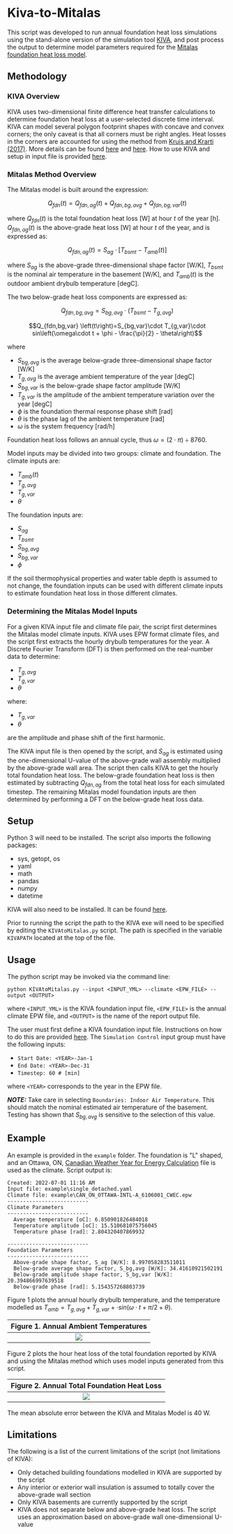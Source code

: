 # Kiva-to-Mitalas

This script was developed to run annual foundation heat loss simulations using the stand-alone version of the simulation tool [KIVA](https://bigladdersoftware.com/projects/kiva/), and post process the output to determine model parameters required for the [Mitalas foundation heat loss model](https://nrc-publications.canada.ca/eng/view/ft/?id=2250b6cb-aee4-4ee0-a8a5-4cd24686945f).

## Methodology

### KIVA Overview

KIVA uses two-dimensional finite difference heat transfer calculations to determine foundation heat loss at a user-selected discrete time interval. KIVA can model several polygon footprint shapes with concave and convex corners; the only caveat is that all corners must be right angles. Heat losses in the corners are accounted for using the method from [Kruis and Krarti (2017)](https://www.tandfonline.com/doi/full/10.1080/19401493.2014.988753). More details can be found [here](https://bigladdersoftware.com/epx/docs/8-7/engineering-reference/ground-heat-transfer-calculations-using-kiva.html) and [here](https://bigladdersoftware.com/projects/kiva/). How to use KIVA and setup in input file is provided [here](https://bigladdersoftware.com/projects/kiva/).

### Mitalas Method Overview

The Mitalas model is built around the expression:

$$Q_{fdn}  \left(t\right) = Q_{fdn,ag} \left(t\right) + Q_{fdn,bg,avg}  + Q_{fdn,bg,var} \left(t\right)$$

where $Q_{fdn}  \left(t\right)$ is the total foundation heat loss \[W\] at hour $t$ of the year \[h\]. $Q_{fdn,ag}  \left(t\right)$ is the above-grade heat loss \[W\] at hour $t$ of the year, and is expressed as:

$$Q_{fdn,ag}  \left(t\right)= S_{ag}\cdot\left[ T_{bsmt} - T_{amb}\left(t\right)\right]$$

where $S_{ag}$ is the above-grade three-dimensional shape factor \[W/K\], $T_{bsmt}$ is the nominal air temperature in the basement \[W/K\], and $T_{amb}\left(t\right)$ is the outdoor ambient drybulb temperature \[degC\].

The two below-grade heat loss components are expressed as:

$$Q_{fdn,bg,avg}=S_{bg,avg}\cdot\left( T_{bsmt} - T_{g,avg}\right)$$

$$Q_{fdn,bg,var} \left(t\right)=S_{bg,var}\cdot T_{g,var}\cdot sin\left(\omega\cdot t + \phi - \frac{\pi}{2} - \theta\right)$$

where
- $S_{bg,avg}$ is the average below-grade three-dimensional shape factor \[W/K\]
- $T_{g,avg}$ is the average ambient temperature of the year \[degC\]
- $S_{bg,var}$ is the below-grade shape factor amplitude \[W/K\]
- $T_{g,var}$ is the amplitude of the ambient temperature variation over the year \[degC\]
- $\phi$ is the foundation thermal response phase shift \[rad\]
- $\theta$ is the phase lag of the ambient temperature \[rad\]
- $\omega$ is the system frequency \[rad/h\]

Foundation heat loss follows an annual cycle, thus $\omega = \left(2\cdot\pi\right)\div 8760$.

Model inputs may be divided into two groups: climate and foundation. The climate inputs are:
- $T_{amb}\left(t\right)$
- $T_{g,avg}$
- $T_{g,var}$
- $\theta$

The foundation inputs are:
- $S_{ag}$
- $T_{bsmt}$
- $S_{bg,avg}$
- $S_{bg,var}$
- $\phi$

If the soil thermophysical properties and water table depth is assumed to not change, the foundation inputs can be used with different climate inputs to estimate foundation heat loss in those different climates.

### Determining the Mitalas Model Inputs

For a given KIVA input file and climate file pair, the script first determines the Mitalas model climate inputs. KIVA uses EPW format climate files, and the script first extracts the hourly drybulb temperatures for the year. A Discrete Fourier Transform (DFT) is then performed on the real-number data to determine:
- $T_{g,avg}$
- $T_{g,var}$
- $\theta$

where:
- $T_{g,var}$ 
- $\theta$

are the amplitude and phase shift of the first harmonic.

The KIVA input file is then opened by the script, and $S_{ag}$ is estimated using the one-dimensional U-value of the above-grade wall assembly multiplied by the above-grade wall area. The script then calls KIVA to get the hourly total foundation heat loss. The below-grade foundation heat loss is then estimated by subtracting $Q_{fdn,ag}$ from the total heat loss for each simulated timestep. The remaining Mitalas model foundation inputs are then determined by performing a DFT on the below-grade heat loss data.

## Setup

Python 3 will need to be installed. The script also imports the following packages:
- sys, getopt, os
- yaml
- math
- pandas
- numpy
- datetime

KIVA will also need to be installed. It can be found [here](https://bigladdersoftware.com/projects/kiva/).

Prior to running the script the path to the KIVA exe will need to be specified by editing the `KIVAtoMitalas.py` script. The path is specified in the variable `KIVAPATH` located at the top of the file.

## Usage

The python script may be invoked via the command line:

```
python KIVAtoMitalas.py --input <INPUT_YML> --climate <EPW_FILE> --output <OUTPUT>
```
where `<INPUT_YML>` is the KIVA foundation input file, `<EPW_FILE>` is the annual climate EPW file, and `<OUTPUT>` is the name of the report output file.

The user must first define a KIVA foundation input file. Instructions on how to do this are provided [here](https://kiva.readthedocs.io/en/stable/input-def/). The `Simulation Control` input group must have the following inputs:
- `Start Date: <YEAR>-Jan-1`
- `End Date: <YEAR>-Dec-31`
- `Timestep: 60 # [min]`

where `<YEAR>` corresponds to the year in the EPW file.

***NOTE:*** Take care in selecting `Boundaries: Indoor Air Temperature`. This should match the nominal estimated air temperature of the basement. Testing has shown that $S_{bg,avg}$ is sensitive to the selection of this value.

## Example

An example is provided in the `example` folder. The foundation is \"L\" shaped, and an Ottawa, ON, [Canadian Weather Year for Energy Calculation](https://climate.weather.gc.ca/prods_servs/engineering_e.html) file is used as the climate. Script output is:

```
Created: 2022-07-01 11:16 AM
Input file: example\single_detached.yaml
Climate file: example\CAN_ON_OTTAWA-INTL-A_6106001_CWEC.epw
--------------------------
Climate Parameters
--------------------------
  Average temperature [oC]: 6.850901826484018
  Temperature amplitude [oC]: 15.510681075756045
  Temperature phase [rad]: 2.804320407869932

--------------------------
Foundation Parameters
--------------------------
  Above-grade shape factor, S_ag [W/K]: 8.997058283511011
  Below-grade average shape factor, S_bg,avg [W/K]: 34.41610921502191
  Below-grade amplitude shape factor, S_bg,var [W/K]: 20.394866997639518
  Below-grade phase [rad]: 5.154357268803739
```

Figure 1 plots the annual hourly drybulb temperature, and the temperature modelled as $T_{amb}=T_{g,avg}+T_{g,var}+\cdot sin\left(\omega\cdot t + \pi/2 + \theta\right)$.

| Figure 1. Annual Ambient Temperatures |
| :----------------------------------------------------------: |
|           ![](img/Temperatures.png)            |

Figure 2 plots the hour heat loss of the total foundation reported by KIVA and using the Mitalas method which uses model inputs generated from this script.

| Figure 2. Annual Total Foundation Heat Loss |
| :----------------------------------------------------------: |
|           ![](img/Heat_Loss.png)            |

The mean absolute error between the KIVA and Mitalas Model is 40 W.

## Limitations

The following is a list of the current limitations of the script (not limitations of KIVA):
- Only detached building foundations modelled in KIVA are supported by the script
- Any interior or exterior wall insulation is assumed to totally cover the above-grade wall section
- Only KIVA basements are currently supported by the script
- KIVA does not separate below and above-grade heat loss. The script uses an approximation based on above-grade wall one-dimensional U-value
